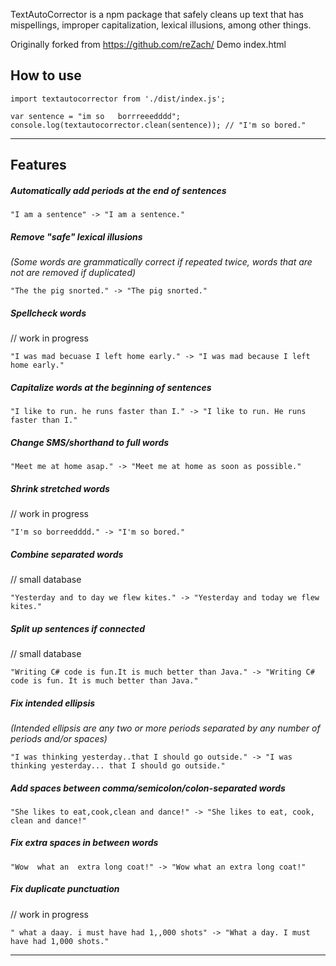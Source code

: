 TextAutoCorrector is a npm package that safely cleans up text that has mispellings, improper capitalization, lexical illusions, among other things.
 
Originally forked from https://github.com/reZach/
Demo index.html
## How to use
```
import textautocorrector from './dist/index.js';

var sentence = "im so   borrreeedddd";
console.log(textautocorrector.clean(sentence)); // "I'm so bored."
```
---

## Features

##### Automatically add periods at the end of sentences
```
"I am a sentence" -> "I am a sentence."
```

##### Remove "safe" lexical illusions
_(Some words are grammatically correct if repeated twice, words that are not are removed if duplicated)_
```
"The the pig snorted." -> "The pig snorted."
```

##### Spellcheck words
// work in progress
```
"I was mad becuase I left home early." -> "I was mad because I left home early."
```

##### Capitalize words at the beginning of sentences
```
"I like to run. he runs faster than I." -> "I like to run. He runs faster than I."
```

##### Change SMS/shorthand to full words
```
"Meet me at home asap." -> "Meet me at home as soon as possible."
```

##### Shrink stretched words
// work in progress
```
"I'm so borreedddd." -> "I'm so bored." 
```

##### Combine separated words
// small database
```
"Yesterday and to day we flew kites." -> "Yesterday and today we flew kites."
```

##### Split up sentences if connected
// small database
```
"Writing C# code is fun.It is much better than Java." -> "Writing C# code is fun. It is much better than Java."
```

##### Fix intended ellipsis
_(Intended ellipsis are any two or more periods separated by any number of periods and/or spaces)_
```
"I was thinking yesterday..that I should go outside." -> "I was thinking yesterday... that I should go outside." 
```

##### Add spaces between comma/semicolon/colon-separated words
```
"She likes to eat,cook,clean and dance!" -> "She likes to eat, cook, clean and dance!"
```

##### Fix extra spaces in between words
```
"Wow  what an  extra long coat!" -> "Wow what an extra long coat!"
```

##### Fix duplicate punctuation
// work in progress
```
" what a daay. i must have had 1,,000 shots" -> "What a day. I must have had 1,000 shots."
```
---